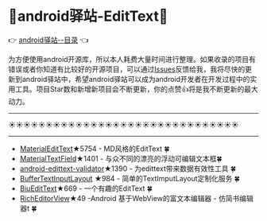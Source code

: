 # :running:android驿站-EditText:running:
:point_right: [android驿站--目录](https://github.com/enChenging/android_posthouse) :point_left:

为方便使用android开源库，所以本人耗费大量时间进行整理。如果收录的项目有错误或者你知道有比较好的开源项目，可以通过[Issues](https://github.com/enChenging/android_posthouse/issues)反馈给我，我将尽快的更新到android驿站中，希望android驿站可以成为android开发者在开发过程中的实用工具。项目Star数和新增新项目会不断更新，你的点赞:+1:将是我不断更新的最大动力。

<HR style="FILTER: progid:DXImageTransform.Microsoft.Shadow(color:#987cb9,direction:145,strength:15)" width="100%" color=#987cb9 SIZE=1>

:sunny::sunny::sunny::sunny::sunny::sunny::sunny::sunny::sunny::sunny::sunny::sunny::sunny::sunny::sunny::sunny::sunny::sunny::sunny::sunny::sunny::sunny::sunny::sunny::sunny::sunny::sunny::sunny::sunny::sunny::sunny:
<HR style="FILTER: progid:DXImageTransform.Microsoft.Shadow(color:#987cb9,direction:145,strength:15)" width="100%" color=#987cb9 SIZE=1>


- [MaterialEditText](https://github.com/rengwuxian/MaterialEditText)★5754 - MD风格的EditText :four_leaf_clover:
- [MaterialTextField](https://github.com/florent37/MaterialTextField)★1401 - 与众不同的漂亮的浮动可编辑文本框:four_leaf_clover:
- [android-edittext-validator](https://github.com/vekexasia/android-edittext-validator)★1390 - 为edittext带来数据有效性工具 :four_leaf_clover:
- [BufferTextInputLayout](https://github.com/bufferapp/BufferTextInputLayout) ★984 - 简单的TextImputLayout定制化服务  :four_leaf_clover:
- [BiuEditText](https://github.com/xujinyang/BiuEditText)★669 - 一个有趣的EditText :four_leaf_clover: 
- [RichEditorView](https://github.com/youlookwhat/RichEditorView)★49 -Android 基于WebView的富文本编辑器 - 仿简书编辑器t :four_leaf_clover: 



       

